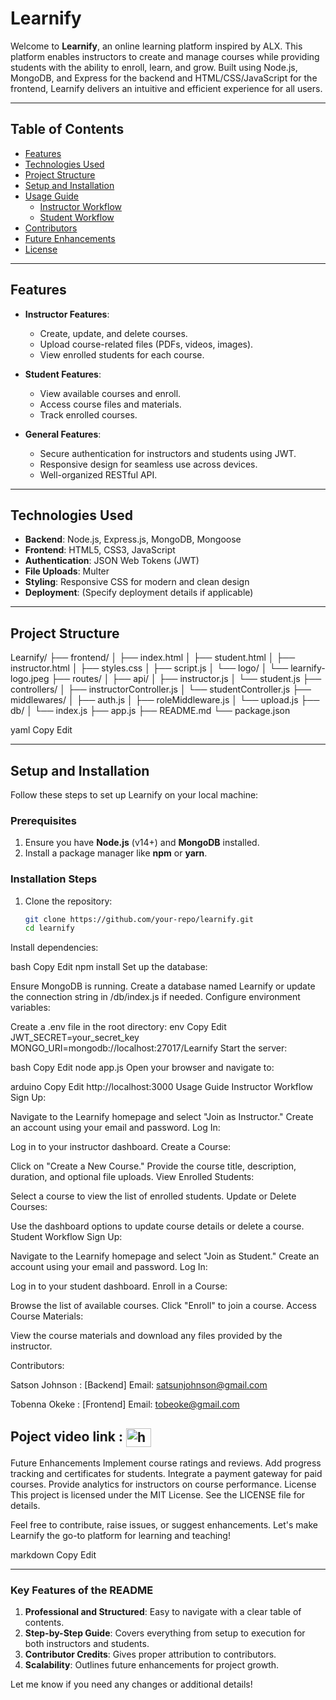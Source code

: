 # Learnify

Welcome to **Learnify**, an online learning platform inspired by ALX. This platform enables instructors to create and manage courses while providing students with the ability to enroll, learn, and grow. Built using Node.js, MongoDB, and Express for the backend and HTML/CSS/JavaScript for the frontend, Learnify delivers an intuitive and efficient experience for all users.

---

## **Table of Contents**

- [Features](#features)
- [Technologies Used](#technologies-used)
- [Project Structure](#project-structure)
- [Setup and Installation](#setup-and-installation)
- [Usage Guide](#usage-guide)
  - [Instructor Workflow](#instructor-workflow)
  - [Student Workflow](#student-workflow)
- [Contributors](#contributors)
- [Future Enhancements](#future-enhancements)
- [License](#license)

---

## **Features**

- **Instructor Features**:
  - Create, update, and delete courses.
  - Upload course-related files (PDFs, videos, images).
  - View enrolled students for each course.

- **Student Features**:
  - View available courses and enroll.
  - Access course files and materials.
  - Track enrolled courses.

- **General Features**:
  - Secure authentication for instructors and students using JWT.
  - Responsive design for seamless use across devices.
  - Well-organized RESTful API.

---

## **Technologies Used**

- **Backend**: Node.js, Express.js, MongoDB, Mongoose
- **Frontend**: HTML5, CSS3, JavaScript
- **Authentication**: JSON Web Tokens (JWT)
- **File Uploads**: Multer
- **Styling**: Responsive CSS for modern and clean design
- **Deployment**: (Specify deployment details if applicable)

---

## **Project Structure**

Learnify/ ├── frontend/ │ ├── index.html │ ├── student.html │ ├── instructor.html │ ├── styles.css │ ├── script.js │ └── logo/ │ └── learnify-logo.jpeg ├── routes/ │ ├── api/ │ ├── instructor.js │ └── student.js ├── controllers/ │ ├── instructorController.js │ └── studentController.js ├── middlewares/ │ ├── auth.js │ ├── roleMiddleware.js │ └── upload.js ├── db/ │ └── index.js ├── app.js ├── README.md └── package.json

yaml
Copy
Edit

---

## **Setup and Installation**

Follow these steps to set up Learnify on your local machine:

### Prerequisites

1. Ensure you have **Node.js** (v14+) and **MongoDB** installed.
2. Install a package manager like **npm** or **yarn**.

### Installation Steps

1. Clone the repository:
   ```bash
   git clone https://github.com/your-repo/learnify.git
   cd learnify
Install dependencies:

bash
Copy
Edit
npm install
Set up the database:

Ensure MongoDB is running.
Create a database named Learnify or update the connection string in /db/index.js if needed.
Configure environment variables:

Create a .env file in the root directory:
env
Copy
Edit
JWT_SECRET=your_secret_key
MONGO_URI=mongodb://localhost:27017/Learnify
Start the server:

bash
Copy
Edit
node app.js
Open your browser and navigate to:

arduino
Copy
Edit
http://localhost:3000
Usage Guide
Instructor Workflow
Sign Up:

Navigate to the Learnify homepage and select "Join as Instructor."
Create an account using your email and password.
Log In:

Log in to your instructor dashboard.
Create a Course:

Click on "Create a New Course."
Provide the course title, description, duration, and optional file uploads.
View Enrolled Students:

Select a course to view the list of enrolled students.
Update or Delete Courses:

Use the dashboard options to update course details or delete a course.
Student Workflow
Sign Up:

Navigate to the Learnify homepage and select "Join as Student."
Create an account using your email and password.
Log In:

Log in to your student dashboard.
Enroll in a Course:

Browse the list of available courses.
Click "Enroll" to join a course.
Access Course Materials:

View the course materials and download any files provided by the instructor.

Contributors: 

Satson Johnson : [Backend]
Email: satsunjohnson@gmail.com

Tobenna Okeke : [Frontend]
Email: tobeoke@gmail.com

 ## Poject video link : <a href="https://www.youtube.com/c/https://youtu.be/lq1vuqbin14?si=2mm2yxxz-wvmhfjo" target="blank"><img align="center" src="https://raw.githubusercontent.com/rahuldkjain/github-profile-readme-generator/master/src/images/icons/Social/youtube.svg" alt="https://youtu.be/lq1vuqbin14?si=2mm2yxxz-wvmhfjo" height="30" width="40" /></a>

Future Enhancements
Implement course ratings and reviews.
Add progress tracking and certificates for students.
Integrate a payment gateway for paid courses.
Provide analytics for instructors on course performance.
License
This project is licensed under the MIT License. See the LICENSE file for details.

Feel free to contribute, raise issues, or suggest enhancements. Let's make Learnify the go-to platform for learning and teaching!

markdown
Copy
Edit

---

### **Key Features of the README**
1. **Professional and Structured**: Easy to navigate with a clear table of contents.
2. **Step-by-Step Guide**: Covers everything from setup to execution for both instructors and students.
3. **Contributor Credits**: Gives proper attribution to contributors.
4. **Scalability**: Outlines future enhancements for project growth.

Let me know if you need any changes or additional details!







